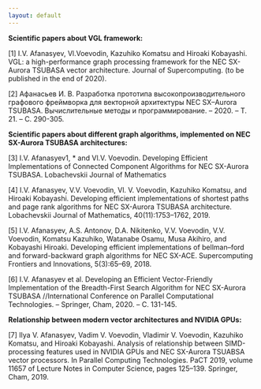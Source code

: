 ```yaml
---
layout: default
---
```


**Scientific papers about VGL framework:**

[1] I.V. Afanasyev, Vl.Voevodin, Kazuhiko Komatsu and Hiroaki Kobayashi. VGL: a high-performance graph processing framework for the NEC SX-Aurora TSUBASA vector architecture. Journal of Supercomputing. (to be published in the end of 2020).

[2] Афанасьев И. В. Разработка прототипа высокопроизводительного графового фреймворка для векторной архитектуры NEC SX–Aurora TSUBASA. Вычислительные методы и программирование. – 2020. – Т. 21. – С. 290-305.

**Scientific papers about different graph algorithms, implemented on NEC SX-Aurora TSUBASA architectures:**

[3] I.V. Afanasyev1, * and Vl.V. Voevodin. Developing Efficient Implementations of Connected Component Algorithms for NEC SX-Aurora TSUBASA.  Lobachevskii Journal of Mathematics

[4] I.V. Afanasyev, V.V. Voevodin, Vl. V. Voevodin, Kazuhiko Komatsu, and Hiroaki Kobayashi. Developing efficient implementations of shortest paths and page rank algorithms for NEC SX-Aurora TSUBASA architecture. Lobachevskii Journal of Mathematics, 40(11):1753–1762, 2019.

[5] I.V. Afanasyev, A.S. Antonov, D.A. Nikitenko, V.V. Voevodin, V.V. Voevodin, Komatsu Kazuhiko, Watanabe Osamu, Musa Akihiro, and Kobayashi Hiroaki. Developing efficient implementations of bellman–ford and forward-backward graph algorithms for NEC SX-ACE. Supercomputing Frontiers and Innovations, 5(3):65–69, 2018.

[6] I.V. Afanasyev  et al. Developing an Efficient Vector-Friendly Implementation of the Breadth-First Search Algorithm for NEC SX-Aurora TSUBASA //International Conference on Parallel Computational Technologies. – Springer, Cham, 2020. – С. 131-145.



**Relationship between modern vector architectures and NVIDIA GPUs:**

[7] Ilya V. Afanasyev, Vadim V. Voevodin, Vladimir V. Voevodin, Kazuhiko Komatsu, and Hiroaki Kobayashi. Analysis of relationship between SIMD-processing features used in NVIDIA GPUs and NEC SX-Aurora TSUABSA vector processors. In Parallel Computing Technologies. PaCT 2019, volume 11657 of Lecture Notes in Computer Science, pages 125–139. Springer, Cham, 2019.
